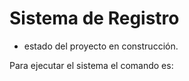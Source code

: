 <h1>Sistema de Registro</h1>

- estado del proyecto en construcción.

Para ejecutar el sistema el comando es:
```npm install´´´

